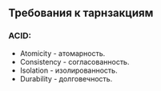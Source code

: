 ## Требования к тарнзакциям

### ACID:

- Atomicity - атомарность.
- Consistency - согласованность.
- Isolation - изолированность.
- Durability - долговечность.
